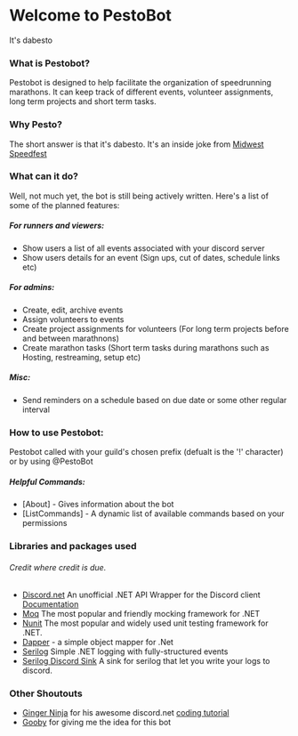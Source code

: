 # Welcome to PestoBot
It's dabesto

### What is Pestobot? 
Pestobot is designed to help facilitate the organization of speedrunning marathons. It can keep track of different events, volunteer assignments, long term projects and short term tasks. 

### Why Pesto?
The short answer is that it's dabesto. It's an inside joke from [Midwest Speedfest](https://www.speedrun.com/midwest_speedfest)

### What can it do?
Well, not much yet, the bot is still being actively written. Here's a list of some of the planned features:

##### For runners and viewers:
* Show users a list of all events associated with your discord server
* Show users details for an event (Sign ups, cut of dates, schedule links etc)
##### For admins:
* Create, edit, archive events
* Assign volunteers to events
* Create project assignments for volunteers (For long term projects before and between marathnons)
* Create marathon tasks (Short term tasks during marathons such as Hosting, restreaming, setup etc)
##### Misc:
* Send reminders on a schedule based on due date or some other regular interval

### How to use Pestobot:

Pestobot called with your guild's chosen prefix (defualt is the '!' character) or by using @PestoBot

##### Helpful Commands: 
* [About] - Gives information about the bot
* [ListCommands] - A dynamic list of available commands based on your permissions

### Libraries and packages used 
###### Credit where credit is due.
 * [Discord.net](https://github.com/discord-net/Discord.Net) An unofficial .NET API Wrapper for the Discord client [Documentation](https://discord.foxbot.me/stable/)
 * [Moq](https://github.com/moq/moq) The most popular and friendly mocking framework for .NET 
 * [Nunit](https://github.com/nunit) The most popular and widely used unit testing framework for .NET.
 * [Dapper](https://github.com/StackExchange/Dapper) - a simple object mapper for .Net
 * [Serilog](https://github.com/serilog/serilog) Simple .NET logging with fully-structured events
 * [Serilog Discord Sink](https://github.com/ableji/Serilog-Sinks-Discrod) A sink for serilog that let you write your logs to discord.

### Other Shoutouts
* [Ginger Ninja](https://www.gngrninja.com/) for his awesome discord.net [coding tutorial](https://www.gngrninja.com/c-discord-bot) 
* [Gooby](https://twitter.com/CountGooby) for giving me the idea for this bot
